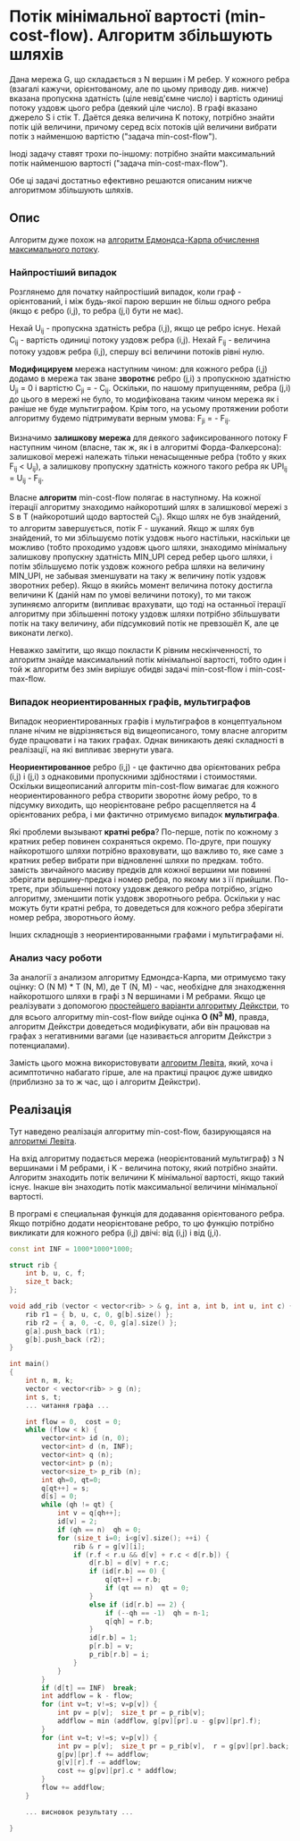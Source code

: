 # Потік мінімальної вартості (min-cost-flow). Алгоритм збільшують шляхів

Дана мережа G, що складається з N вершин і M ребер. У кожного ребра (взагалі кажучи, орієнтованому, але по цьому приводу див. нижче) вказана пропускна здатність (ціле невід'ємне число) і вартість одиниці потоку уздовж цього ребра (деякий ціле число). В графі вказано джерело S і стік T. Даётся деяка величина K потоку, потрібно знайти потік цій величини, причому серед всіх потоків цій величини вибрати потік з найменшою вартістю ("задача min-cost-flow").

Іноді задачу ставят трохи по-іншому: потрібно знайти максимальний потік найменшою вартості ("задача min-cost-max-flow").

Обе ці задачі достатньо ефективно решаются описаним нижче алгоритмом збільшують шляхів.

## Опис

Алгоритм дуже похож на [алгоритм Едмондса-Карпа обчислення максимального потоку](edmonds_karp).

### Найпростіший випадок

Розглянемо для початку найпростіший випадок, коли граф - орієнтований, і між будь-якої парою вершин не більш одного ребра (якщо є ребро (i,j), то ребра (j,i) бути не має).

Нехай U<sub>ij</sub> - пропускна здатність ребра (i,j), якщо це ребро існує. Нехай C<sub>ij</sub> - вартість одиниці потоку уздовж ребра (i,j). Нехай F<sub>ij</sub> - величина потоку уздовж ребра (i,j), спершу всі величини потоків рівні нулю.

**Модифицируем** мережа наступним чином: для кожного ребра (i,j) додамо в мережа так зване **зворотнє** ребро (j,i) з пропускною здатністю U<sub>ji</sub> = 0 і вартістю C<sub>ji</sub> = - C<sub>ij</sub>. Оскільки, по нашому припущенням, ребра (j,i) до цього в мережі не було, то модифікована таким чином мережа як і раніше не буде мультиграфом. Крім того, на усьому протяжении роботи алгоритму будемо підтримувати верным умова: F<sub>ji</sub> = - F<sub>ij</sub>.

Визначимо **залишкову мережа** для деякого зафиксированного потоку F наступним чином (власне, так ж, як і в алгоритмі Форда-Фалкерсона): залишкової мережі належать тільки ненасыщенные ребра (тобто у яких F<sub>ij</sub> < U<sub>ij</sub>), а залишкову пропускну здатність кожного такого ребра як UPI<sub>ij</sub> = U<sub>ij</sub> - F<sub>ij</sub>.

Власне **алгоритм** min-cost-flow полягає в наступному. На кожної ітерації алгоритму знаходимо найкоротший шлях в залишкової мережі з S в T (найкоротший щодо вартостей C<sub>ij</sub>). Якщо шлях не був знайдений, то алгоритм завершується, потік F - шуканий. Якщо ж шлях був знайдений, то ми збільшуємо потік уздовж нього настільки, наскільки це можливо (тобто проходимо уздовж цього шляхи, знаходимо мінімальну залишкову пропускну здатність MIN_UPI серед ребер цього шляхи, і потім збільшуємо потік уздовж кожного ребра шляхи на величину MIN_UPI, не забывая зменшувати на таку ж величину потік уздовж зворотних ребер). Якщо в якийсь момент величина потоку достигла величини K (даній нам по умові величини потоку), то ми також зупиняємо алгоритм (випливає врахувати, що тоді на останньої ітерації алгоритму при збільшенні потоку уздовж шляхи потрібно збільшувати потік на таку величину, аби підсумковий потік не превзошёл K, але це виконати легко).

Неважко замітити, що якщо покласти K рівним нескінченності, то алгоритм знайде максимальний потік мінімальної вартості, тобто один і той ж алгоритм без змін вирішує обидві задачі min-cost-flow і min-cost-max-flow.

### Випадок неориентированных графів, мультиграфов

Випадок неориентированных графів і мультиграфов в концептуальном плане нічим не відрізняється від вищеописаного, тому власне алгоритм буде працювати і на таких графах. Однак виникають деякі складності в реалізації, на які випливає звернути увага.

**Неориентированное** ребро (i,j) - це фактично два орієнтованих ребра (i,j) і (j,i) з однаковими пропускними здібностями і стоимостями. Оскільки вищеописаний алгоритм min-cost-flow вимагає для кожного неориентированного ребра створити зворотнє йому ребро, то в підсумку виходить, що неорієнтоване ребро расщепляется на 4 орієнтованих ребра, і ми фактично отримуємо випадок **мультиграфа**.

Які проблеми вызывают **кратні ребра**? По-перше, потік по кожному з кратних ребер повинен сохраняться окремо. По-друге, при пошуку найкоротшого шляхи потрібно враховувати, що важливо то, яке саме з кратних ребер вибрати при відновленні шляхи по предкам. тобто. замість звичайного масиву предків для кожної вершини ми повинні зберігати вершину-предка і номер ребра, по якому ми з її прийшли. По-третє, при збільшенні потоку уздовж деякого ребра потрібно, згідно алгоритму, зменшити потік уздовж зворотнього ребра. Оскільки у нас можуть бути кратні ребра, то доведеться для кожного ребра зберігати номер ребра, зворотнього йому.

Інших складнощів з неориентированными графами і мультиграфами ні.

### Анализ часу роботи

За аналогії з анализом алгоритму Едмондса-Карпа, ми отримуємо таку оцінку: O (N M) * T (N, M), де T (N, M) - час, необхідне для знаходження найкоротшого шляхи в графі з N вершинами і M ребрами. Якщо це реалізувати з допомогою [простейшего варіанти алгоритму Дейкстри](dijkstra), то для всього алгоритму min-cost-flow вийде оцінка **O (N<sup>3</sup> M)**, правда, алгоритм Дейкстри доведеться модифікувати, аби він працював на графах з негативними вагами (це називається алгоритм Дейкстри з потенциалами).

Замість цього можна використовувати [алгоритм Левіта](levit_algorithm), який, хоча і асимптотично набагато гірше, але на практиці працює дуже швидко (приблизно за то ж час, що і алгоритм Дейкстри).

## Реалізація

Тут наведено реалізація алгоритму min-cost-flow, базирующаяся на [алгоритмі Левіта](levit_algorithm).

На вхід алгоритму подається мережа (неорієнтований мультиграф) з N вершинами і M ребрами, і K - величина потоку, який потрібно знайти. Алгоритм знаходить потік величини K мінімальної вартості, якщо такий існує. Інакше він знаходить потік максимальної величини мінімальної вартості.

В програмі є специальная функція для додавання орієнтованого ребра. Якщо потрібно додати неорієнтоване ребро, то цю функцію потрібно викликати для кожного ребра (i,j) двічі: від (i,j) і від (j,i).

<!--- TODO: specify code snippet id -->
``` cpp
const int INF = 1000*1000*1000;

struct rib {
    int b, u, c, f;
    size_t back;
};

void add_rib (vector < vector<rib> > & g, int a, int b, int u, int c) {
    rib r1 = { b, u, c, 0, g[b].size() };
    rib r2 = { a, 0, -c, 0, g[a].size() };
    g[a].push_back (r1);
    g[b].push_back (r2);
}

int main()
{
    int n, m, k;
    vector < vector<rib> > g (n);
    int s, t;
    ... читання графа ...

    int flow = 0,  cost = 0;
    while (flow < k) {
        vector<int> id (n, 0);
        vector<int> d (n, INF);
        vector<int> q (n);
        vector<int> p (n);
        vector<size_t> p_rib (n);
        int qh=0, qt=0;
        q[qt++] = s;
        d[s] = 0;
        while (qh != qt) {
            int v = q[qh++];
            id[v] = 2;
            if (qh == n)  qh = 0;
            for (size_t i=0; i<g[v].size(); ++i) {
                rib & r = g[v][i];
                if (r.f < r.u && d[v] + r.c < d[r.b]) {
                    d[r.b] = d[v] + r.c;
                    if (id[r.b] == 0) {
                        q[qt++] = r.b;
                        if (qt == n)  qt = 0;
                    }
                    else if (id[r.b] == 2) {
                        if (--qh == -1)  qh = n-1;
                        q[qh] = r.b;
                    }
                    id[r.b] = 1;
                    p[r.b] = v;
                    p_rib[r.b] = i;
                }
            }
        }
        if (d[t] == INF)  break;
        int addflow = k - flow;
        for (int v=t; v!=s; v=p[v]) {
            int pv = p[v];  size_t pr = p_rib[v];
            addflow = min (addflow, g[pv][pr].u - g[pv][pr].f);
        }
        for (int v=t; v!=s; v=p[v]) {
            int pv = p[v];  size_t pr = p_rib[v],  r = g[pv][pr].back;
            g[pv][pr].f += addflow;
            g[v][r].f -= addflow;
            cost += g[pv][pr].c * addflow;
        }
        flow += addflow;
    }

    ... висновок результату ...

}
```
